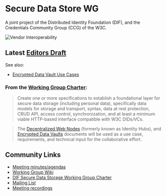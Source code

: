 # Secure Data Store WG

A joint project of the Distributed Identity Foundation (DIF), and the Credentials 
Community Group (CCG) of the W3C.

![Vendor Interoperability](https://github.com/decentralized-identity/confidential-storage/workflows/Vendor%20Interoperability/badge.svg)

## Latest [Editors Draft](https://identity.foundation/edv-spec/)

See also:

* [Encrypted Data Vault Use Cases](https://github.com/decentralized-identity/edv-use-cases)

### From the [Working Group Charter](https://drive.google.com/file/d/1vf2CsD9QZstzrd6CJ4WFVHw0WKwwNLHf/view):

> Create one or more specifications to establish a foundational layer 
> for secure data storage (including personal data), specifically
> data models for storage and transport, syntax, data at rest 
> protection, CRUD API, access control, synchronization, and at least a
> minimum viable HTTP-based interface compatible with W3C DIDs/VCs.

> The [Decentralized Web Nodes](https://github.com/decentralized-identity/decentralized-web-node) (formerly known as Identity Hubs), and 
> [Encrypted Data Vaults](https://github.com/digitalbazaar/encrypted-data-vaults) 
> documents will be used as a use case, requirements, and technical input for the
> collaborative effort.

## Community Links

- [Meeting minutes/agendas](https://github.com/decentralized-identity/edv-spec/blob/master/agenda.md)
- [Working Group Wiki](https://dif.groups.io/g/sds-wg/wiki)
- [DIF Secure Data Storage Working Group Charter](https://drive.google.com/file/d/1vf2CsD9QZstzrd6CJ4WFVHw0WKwwNLHf/view)
- [Mailing List](https://dif.groups.io/g/sds-wg/wiki/home)
- [Meeting recordings](https://docs.google.com/spreadsheets/d/1wgccmMvIImx30qVE9GhRKWWv3vmL2ZyUauuKx3IfRmA/edit#gid=85275820)
